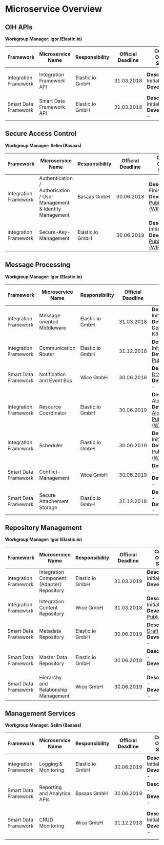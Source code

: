 # Microservice Overview

## OIH APIs
**Workgroup Manager: Igor (Elastic.io)**

|Framework|Microservice Name|Responsibility|Official Deadline|Current Overall Status|Link to documentation|
|---|---|---|---|---|---|
|Integration Framework|Integration Framework API|Elastic.io GmbH|31.03.2018|**Description:** Initial <br> **Development:** |See: [Service APIs](https://www.openintegrationhub.org/developers/), [IAM](http://iam.openintegrationhub.com/api-docs/), [secret-service](http://skm.openintegrationhub.com/api-docs/) and [icr](http://icr.openintegrationhub.com/api-docs/)|
|Smart Data Framework|Smart Data Framework API|Elastic.io GmbH|31.03.2018|**Description:** Initial <br> **Development:** -||

## Secure Access Control
**Workgroup Manager: Selim (Basaas)**

|Framework|Microservice Name|Responsibility|Official Deadline|Current Overall Status|Link to documentation|
|---|---|---|---|---|---|
|Integration Framework|Authentication / Authorisation / User Management & Identity Management|Basaas GmbH|30.06.2018|**Description:** Finished <br> **Development:** [Published (WIP)](https://github.com/openintegrationhub/openintegrationhub/tree/master/services/iam)|See: [Concepts](services/IAM/IAMConcept.md) and [service documentation](https://github.com/openintegrationhub/openintegrationhub/blob/master/services/iam/README.md)|
|Integration Framework|Secure-Key-Management|Elastic.io GmbH|30.06.2019|**Description:** Initial <br> **Development:** [Published (WIP)](https://github.com/openintegrationhub/openintegrationhub/tree/master/services/secret-service)|See: [Concepts](services/SecureKeyManagementConcept.md) and [service documentation](https://github.com/openintegrationhub/openintegrationhub/tree/master/services/secret-service/README.md)|

## Message Processing
**Workgroup Manager: Igor (Elastic.io)**

|Framework|Microservice Name|Responsibility|Official Deadline|Current Overall Status|Link to documentation|
|---|---|---|---|---|---|
|Integration Framework|Message oriented Middleware|Elastic.io GmbH|31.03.2018|**Description:** Initial <br> **Development:** Deployed on K8s Cluster|See: [MessageOrientedMiddleware](services/MessageOrientedMiddleware.md)|
|Integration Framework|Communication Router|Elastic.io GmbH|31.12.2018|**Description:** Initial <br> **Development:** [Published](https://github.com/openintegrationhub/openintegrationhub/services/communication-router)|See: [CommunicationRouter (WIP)](services//CommunicationRouter.md)|
|Smart Data Framework|Notification and Event Bus|Wice GmbH|30.06.2018|**Description:** [Draft](https://github.com/openintegrationhub/Microservices/blob/MessageandEventBusConcept/MessageProcessing/MessageandEventBus.md) <br> **Development:** -|See: [Concept Draft](services/MessageandEventBus.md)|
|Integration Framework|Resource Coordinator|Elastic.io GmbH|30.06.2019|**Description:** Alpha <br> **Development:** [Alpha Published (WIP)](https://github.com/openintegrationhub/openintegrationhub/tree/master/services/resource-coordinator)|See: [service documentation](https://github.com/openintegrationhub/openintegrationhub/blob/master/services/resource-coordinator/README.md)|
|Integration Framework|Scheduler|Elastic.io GmbH|30.06.2019|**Description:** Initial <br> **Development:** [Published (WIP)](https://github.com/openintegrationhub/openintegrationhub/tree/master/services/scheduler)|See: [Scheduler and Resource Coordinator](services//SchedulerResourceCoordinator.md)|
|Smart Data Framework|Conflict-Management|Wice GmbH|30.06.2019|**Description:** - <br> **Development:** -|-|
|Smart Data Framework|Secure Attachement Storage|Elastic.io GmbH|31.12.2018|**Description:** - <br> **Development:** -|-|

## Repository Management
**Workgroup Manager: Igor (Elastic.io)**

|Framework|Microservice Name|Responsibility|Official Deadline|Current Overall Status|Link to documentation|
|---|---|---|---|---|---|
|Integration Framework|Integration Component (Adapter) Repository|Elastic.io GmbH|31.03.2019|**Description:** Initial <br> **Development:** -|See: [IntegrationComponentRepository](services//IntegrationComponentRepository.md)|
|Integration Framework|Integration Content Repository|Wice GmbH|31.03.2018|**Description:** Initial <br> **Development:** [Published](https://github.com/openintegrationhub/openintegrationhub/tree/master/services/integration-content-repository)|See: [IntegrationContentRepository](services/IntegrationContentRepository.md) and [service documentation](https://github.com/openintegrationhub/openintegrationhub/blob/master/services/integration-content-repository/README.md)|
|Smart Data Framework|Metadata Repository|Elastic.io GmbH|30.06.2019|**Description:** [Draft](services/RepositoryManagement) <br> **Development:** -|-|
|Smart Data Framework|Master Data Repository|Elastic.io GmbH|30.06.2018|**Description:** - <br> **Development:** -|-|
|Smart Data Framework|Hierarchy and Relationship Management|Wice GmbH|30.06.2019|**Description:** - <br> **Development:** -|-|

## Management Services
**Workgroup Manager: Selim (Basaas)**

|Framework|Microservice Name|Responsibility|Official Deadline|Current Overall Status|Link to documentation|
|---|---|---|---|---|---|
|Integration Framework|Logging & Monitoring|Elastic.io GmbH|30.06.2019|**Description:** Initial <br> **Development:** -|See: [Logging and Monitoring](services/LoggingMonitoring.md)|
|Smart Data Framework|Reporting and Analytics APIs|Basaas GmbH|30.06.2019|**Description:** - <br> **Development:** -|-|
|Smart Data Framework|CRUD Monitoring|Wice GmbH|31.12.2018|**Description:** Initial <br> **Development:** -|See [Audit Log](services/AuditLog/AuditLog.md), [Audit Log Requirements](services/AuditLog/AuditLogRequirements.md) and [Message Format](services/AuditLog/MessageFormat.md) |
